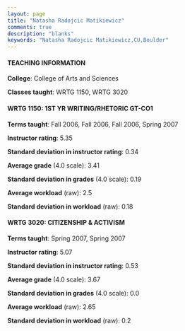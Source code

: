 ```yaml
---
layout: page
title: "Natasha Radojcic Matikiewicz" 
comments: true
description: "blanks"
keywords: "Natasha Radojcic Matikiewicz,CU,Boulder"
---
```

<head>
<script src="https://ajax.googleapis.com/ajax/libs/jquery/2.1.3/jquery.min.js"></script>
<script src="https://dl.dropboxusercontent.com/s/pc42nxpaw1ea4o9/highcharts.js?dl=0"></script>
<!-- <script src="../assets/js/highcharts.js"></script> -->
<style type="text/css">@font-face {
	font-family: "Bebas Neue";
	src: url(https://www.filehosting.org/file/details/544349/BebasNeue Regular.otf) format("opentype");
	}
	h1.Bebas { 
		font-family: "Bebas Neue", Verdana, Tahoma;
	}
</style>
</head>
	   
#### TEACHING INFORMATION

**College**: College of Arts and Sciences

**Classes taught**: WRTG 1150, WRTG 3020

#### WRTG 1150: 1ST YR WRITING/RHETORIC GT-CO1

**Terms taught**: Fall 2006, Fall 2006, Fall 2006, Spring 2007

**Instructor rating**: 5.35

**Standard deviation in instructor rating**: 0.34

**Average grade** (4.0 scale): 3.41

**Standard deviation in grades** (4.0 scale): 0.19

**Average workload** (raw): 2.5

**Standard deviation in workload** (raw): 0.18

#### WRTG 3020: CITIZENSHIP & ACTIVISM

**Terms taught**: Spring 2007, Spring 2007

**Instructor rating**: 5.07

**Standard deviation in instructor rating**: 0.53

**Average grade** (4.0 scale): 3.67

**Standard deviation in grades** (4.0 scale): 0.0

**Average workload** (raw): 2.65

**Standard deviation in workload** (raw): 0.2

